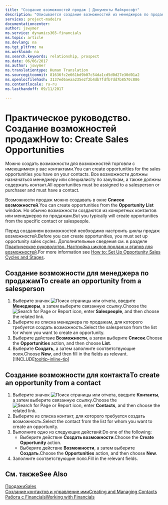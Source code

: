 ```yaml
---
title: "Создание возможностей продаж | Документы Майкрософт"
description: "Описывается создание возможностей из менеджеров по продажам или контактов в Financials."
services: project-madeira
documentationcenter: 
author: jswymer
ms.service: dynamics365-financials
ms.topic: article
ms.devlang: na
ms.tgt_pltfrm: na
ms.workload: na
ms.search.keywords: relationship, prospect
ms.date: 06/06/2017
ms.author: jswymer
ms.translationtype: Human Translation
ms.sourcegitcommit: 81636fc2e661bd9b07c54da1cd5d0d27e30d01a2
ms.openlocfilehash: 3137ed6aeaa235e2f2b4db7fdfb7dd7b8570c886
ms.contentlocale: ru-ru
ms.lasthandoff: 09/11/2017

---
```

# <a name="how-to-create-sales-opportunities"></a><span data-ttu-id="493c4-103">Практическое руководство. Создание возможностей продаж</span><span class="sxs-lookup"><span data-stu-id="493c4-103">How to: Create Sales Opportunities</span></span>
<span data-ttu-id="493c4-104">Можно создать возможности для возможностей торговли с имеющимися у вас контактами.</span><span class="sxs-lookup"><span data-stu-id="493c4-104">You can create opportunities for the sales opportunities you have on your contacts.</span></span> <span data-ttu-id="493c4-105">Все возможности должны назначаться менеджеру или специалисту по закупкам, а также должны содержать контакт.</span><span class="sxs-lookup"><span data-stu-id="493c4-105">All opportunities must be assigned to a salesperson or purchaser and must have a contact.</span></span>

<span data-ttu-id="493c4-106">Возможности продаж можно создавать в окне **Список возможностей**.</span><span class="sxs-lookup"><span data-stu-id="493c4-106">You can create opportunities from the **Opportunity List** window.</span></span> <span data-ttu-id="493c4-107">Но обычно возможности создаются из конкретных контактов или менеджеров по продажам.</span><span class="sxs-lookup"><span data-stu-id="493c4-107">But you typically will create opportunities from the specific contact or salespeople.</span></span>

<span data-ttu-id="493c4-108">Перед созданием возможностей необходимо настроить циклы продаж возможностей.</span><span class="sxs-lookup"><span data-stu-id="493c4-108">Before you can create opportunities, you must set up opportunity sales cycles.</span></span> <span data-ttu-id="493c4-109">Дополнительные сведения см. в разделе [Практическое руководство. Настройка циклов продаж и этапов для возможностей](marketing-how-setup-opportunity-sales-cycles-stages.md).</span><span class="sxs-lookup"><span data-stu-id="493c4-109">For more information see [How to: Set Up Opportunity Sales Cycles and Stages](marketing-how-setup-opportunity-sales-cycles-stages.md).</span></span>

## <a name="to-create-an-opportunity-from-a-salesperson"></a><span data-ttu-id="493c4-110">Создание возможности для менеджера по продажам</span><span class="sxs-lookup"><span data-stu-id="493c4-110">To create an opportunity from a salesperson</span></span>
1. <span data-ttu-id="493c4-111">Выберите значок ![Поиск страницы или отчета](media/ui-search/search_small.png "Значок поиска страницы или отчета"), введите **Менеджеры**, а затем выберите связанную ссылку.</span><span class="sxs-lookup"><span data-stu-id="493c4-111">Choose the ![Search for Page or Report](media/ui-search/search_small.png "Search for Page or Report icon") icon, enter **Salespeople**, and then choose the related link.</span></span>
2. <span data-ttu-id="493c4-112">Выберите из списка менеджера по продажам, для которого требуется создать возможность.</span><span class="sxs-lookup"><span data-stu-id="493c4-112">Select the salesperson from the list for whom you want to create an opportunity.</span></span>
3. <span data-ttu-id="493c4-113">Выберите действие **Возможности**, а затем выберите **Список**.</span><span class="sxs-lookup"><span data-stu-id="493c4-113">Choose the **Opportunities** action, and then choose **List**.</span></span>
4. <span data-ttu-id="493c4-114">Выберите **Создать**, а затем заполните соответствующие поля.</span><span class="sxs-lookup"><span data-stu-id="493c4-114">Choose **New**, and then fill in the fields as relevant.</span></span> [!INCLUDE[tooltip-inline-tip](includes/tooltip-inline-tip_md.md)]  



## <a name="to-create-an-opportunity-from-a-contact"></a><span data-ttu-id="493c4-115">Создание возможности для контакта</span><span class="sxs-lookup"><span data-stu-id="493c4-115">To create an opportunity from a contact</span></span>
1. <span data-ttu-id="493c4-116">Выберите значок ![Поиск страницы или отчета](media/ui-search/search_small.png "Значок поиска страницы или отчета"), введите **Контакты**, а затем выберите связанную ссылку.</span><span class="sxs-lookup"><span data-stu-id="493c4-116">Choose the ![Search for Page or Report](media/ui-search/search_small.png "Search for Page or Report icon") icon, enter **Contacts**, and then choose the related link.</span></span>
2. <span data-ttu-id="493c4-117">Выберите из списка контакт, для которого требуется создать возможность.</span><span class="sxs-lookup"><span data-stu-id="493c4-117">Select the contact from the list for whom you want to create an opportunity.</span></span>
3. <span data-ttu-id="493c4-118">Выполните одно из следующих действий:</span><span class="sxs-lookup"><span data-stu-id="493c4-118">Do one of the following:</span></span>
   * <span data-ttu-id="493c4-119">Выберите действие **Создать возможности**.</span><span class="sxs-lookup"><span data-stu-id="493c4-119">Choose the **Create Opportunity** action.</span></span>
   * <span data-ttu-id="493c4-120">Выберите действие **Возможности**, а затем выберите **Создать**.</span><span class="sxs-lookup"><span data-stu-id="493c4-120">Choose the  **Opportunities** action, and then choose **New**.</span></span>
4. <span data-ttu-id="493c4-121">Заполните соответствующие поля.</span><span class="sxs-lookup"><span data-stu-id="493c4-121">Fill in the relevant fields.</span></span>

## <a name="see-also"></a><span data-ttu-id="493c4-122">См. также</span><span class="sxs-lookup"><span data-stu-id="493c4-122">See Also</span></span>
[<span data-ttu-id="493c4-123">Продажи</span><span class="sxs-lookup"><span data-stu-id="493c4-123">Sales</span></span>](sales-manage-sales.md)  
[<span data-ttu-id="493c4-124">Создание контактов и управление ими</span><span class="sxs-lookup"><span data-stu-id="493c4-124">Creating and Managing Contacts</span></span>](marketing-contacts.md)  
[<span data-ttu-id="493c4-125">Работа с Financials</span><span class="sxs-lookup"><span data-stu-id="493c4-125">Working with Financials</span></span>](ui-work-product.md)

